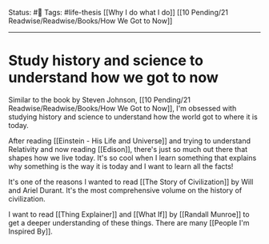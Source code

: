 Status: #🌱
Tags: #life-thesis [[Why I do what I do]] [[10 Pending/21 Readwise/Readwise/Books/How We Got to Now]]
***
# Study history and science to understand how we got to now

Similar to the book by Steven Johnson, [[10 Pending/21 Readwise/Readwise/Books/How We Got to Now]], I'm obsessed with studying history and science to understand how the world got to where it is today.

After reading [[Einstein - His Life and Universe]] and trying to understand Relativity and now reading [[Edison]], there's just so much out there that shapes how we live today. It's so cool when I learn something that explains why something is the way it is today and I want to learn all the facts!

It's one of the reasons I wanted to read [[The Story of Civilization]] by Will and Ariel Durant. It's the most comprehensive volume on the history of civilization.

I want to read [[Thing Explainer]] and [[What If]] by [[Randall Munroe]] to get a deeper understanding of these things. There are many [[People I'm Inspired By]].

